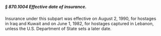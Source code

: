 ##### § 870.1004 Effective date of insurance. #####

Insurance under this subpart was effective on August 2, 1990, for hostages in Iraq and Kuwait and on June 1, 1982, for hostages captured in Lebanon, unless the U.S. Department of State sets a later date.